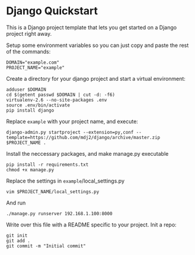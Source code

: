 # Django Quickstart
This is a Django project template that lets you get started on a Django project right away.

Setup some environment variables so you can just copy and paste the rest of the commands:

    DOMAIN="example.com"
    PROJECT_NAME="example"

Create a directory for your django project and start a virtual environment:

    adduser $DOMAIN
    cd $(getent passwd $DOMAIN | cut -d: -f6)
    virtualenv-2.6 --no-site-packages .env
    source .env/bin/activate
    pip install django

Replace `example` with your project name, and execute:

    django-admin.py startproject --extension=py,conf --template=https://github.com/mdj2/django/archive/master.zip $PROJECT_NAME .

Install the neccessary packages, and make manage.py executable

    pip install -r requirements.txt
    chmod +x manage.py

Replace the settings in `example`/local_settings.py

    vim $PROJECT_NAME/local_settings.py

And run

    ./manage.py runserver 192.168.1.100:8000

Write over this file with a README specific to your project. Init a repo:

    git init
    git add .
    git commit -m "Initial commit"


